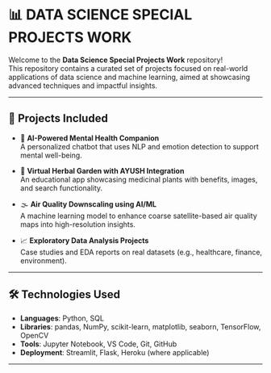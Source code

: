 # 📊 DATA SCIENCE SPECIAL PROJECTS WORK

Welcome to the **Data Science Special Projects Work** repository!  
This repository contains a curated set of projects focused on real-world applications of data science and machine learning, aimed at showcasing advanced techniques and impactful insights.

---

## 🚀 Projects Included

- 🧠 **AI-Powered Mental Health Companion**  
  A personalized chatbot that uses NLP and emotion detection to support mental well-being.

- 🌿 **Virtual Herbal Garden with AYUSH Integration**  
  An educational app showcasing medicinal plants with benefits, images, and search functionality.

- 🌫️ **Air Quality Downscaling using AI/ML**  
  A machine learning model to enhance coarse satellite-based air quality maps into high-resolution insights.

- 📈 **Exploratory Data Analysis Projects**  
  Case studies and EDA reports on real datasets (e.g., healthcare, finance, environment).

---

## 🛠️ Technologies Used

- **Languages**: Python, SQL  
- **Libraries**: pandas, NumPy, scikit-learn, matplotlib, seaborn, TensorFlow, OpenCV  
- **Tools**: Jupyter Notebook, VS Code, Git, GitHub  
- **Deployment**: Streamlit, Flask, Heroku (where applicable)

---



